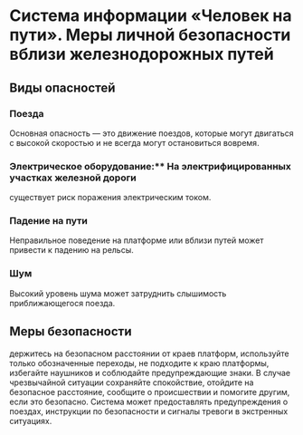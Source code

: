 # Система информации «Человек на пути». Меры личной безопасности вблизи железнодорожных путей

## Виды опасностей

### Поезда

Основная опасность — это движение поездов, которые могут двигаться с высокой
скоростью и не всегда могут остановиться вовремя.

### Электрическое оборудование:** На электрифицированных участках железной дороги

существует риск поражения электрическим током.

### Падение на пути 

Неправильное поведение на платформе или вблизи путей может привести к падению
на рельсы.

### Шум

Высокий уровень шума может затруднить слышимость приближающегося поезда.

## Меры безопасности

держитесь на безопасном расстоянии от краев платформ, используйте только
обозначенные переходы, не подходите к краю платформы, избегайте наушников и
соблюдайте предупреждающие знаки. В случае чрезвычайной ситуации сохраняйте
спокойствие, отойдите на безопасное расстояние, сообщите о происшествии и
помогите другим, если это безопасно. Система может предоставлять предупреждения
о поездах, инструкции по безопасности и сигналы тревоги в экстренных ситуациях.

